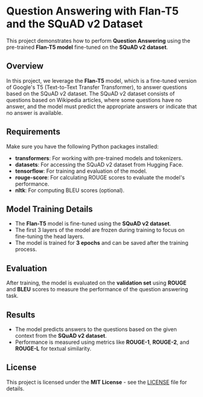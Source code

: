 # Question Answering with Flan-T5 and the SQuAD v2 Dataset

This project demonstrates how to perform **Question Answering** using the pre-trained **Flan-T5 model** fine-tuned on the **SQuAD v2 dataset**.

## Overview

In this project, we leverage the **Flan-T5** model, which is a fine-tuned version of Google's T5 (Text-to-Text Transfer Transformer), to answer questions based on the SQuAD v2 dataset. The SQuAD v2 dataset consists of questions based on Wikipedia articles, where some questions have no answer, and the model must predict the appropriate answers or indicate that no answer is available.

## Requirements

Make sure you have the following Python packages installed:

- **transformers**: For working with pre-trained models and tokenizers.
- **datasets**: For accessing the SQuAD v2 dataset from Hugging Face.
- **tensorflow**: For training and evaluation of the model.
- **rouge-score**: For calculating ROUGE scores to evaluate the model's performance.
- **nltk**: For computing BLEU scores (optional).

## Model Training Details

- The **Flan-T5** model is fine-tuned using the **SQuAD v2 dataset**.
- The first 3 layers of the model are frozen during training to focus on fine-tuning the head layers.
- The model is trained for **3 epochs** and can be saved after the training process.

## Evaluation

After training, the model is evaluated on the **validation set** using **ROUGE** and **BLEU** scores to measure the performance of the question answering task.

## Results

- The model predicts answers to the questions based on the given context from the **SQuAD v2 dataset**.
- Performance is measured using metrics like **ROUGE-1**, **ROUGE-2**, and **ROUGE-L** for textual similarity.

## License

This project is licensed under the **MIT License** - see the [LICENSE](LICENSE) file for details.
